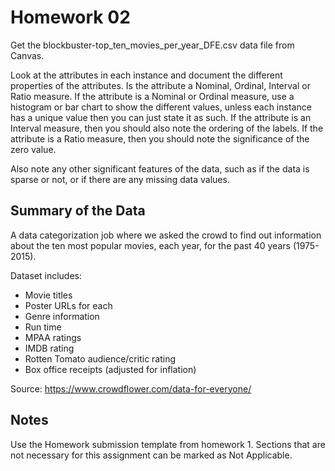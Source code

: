 # Homework 02 

Get the blockbuster-top_ten_movies_per_year_DFE.csv data file from Canvas. 
 
Look at the attributes in each instance and document the different properties of the attributes.  Is the attribute a Nominal, Ordinal, Interval or Ratio measure. If the attribute is a Nominal or Ordinal measure, use a histogram or bar chart to show the different values, unless each instance has a unique value then you can just state it as such.  If the attribute is an Interval measure, then you should also note the ordering of the labels.  If the attribute is a Ratio measure, then you should note the significance of the zero value. 
 
Also note any other significant features of the data, such as if the data is sparse or not, or if there are any missing data values. 
 
## Summary of the Data
A data categorization job where we asked the crowd to find out information about the ten most popular movies, each year, for the past 40 years (1975-2015).  
 
Dataset includes: 
* Movie titles 
* Poster URLs for each 
* Genre information 
* Run time 
* MPAA ratings 
* IMDB rating 
* Rotten Tomato audience/critic rating 
* Box office receipts (adjusted for inflation) 
 
Source: ​https://www.crowdflower.com/data-for-everyone/ 
 
 
## Notes
Use the Homework submission template from homework 1.  Sections that are not necessary for this assignment can be marked as Not Applicable. 
